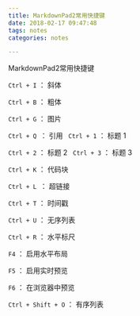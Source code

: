 ```yaml
---
title: MarkdownPad2常用快捷键
date: 2018-02-17 09:47:48
tags: notes
categories: notes 

---
```


MarkdownPad2常用快捷键

<!--more-->

`Ctrl + I` ： 斜体

`Ctrl + B` ： 粗体

`Ctrl + G` ： 图片

`Ctrl + Q `： 引用
`
Ctrl + 1` ： 标题 1

`Ctrl + 2` ： 标题 2
`
Ctrl + 3` ： 标题 3

`Ctrl + K` ： 代码块

`Ctrl + L `： 超链接

`Ctrl + T` ： 时间戳

`Ctrl + U` ： 无序列表

`Ctrl + R` ： 水平标尺

`F4` ： 启用水平布局

`F5` ： 启用实时预览

`F6` ： 在浏览器中预览


`Ctrl + Shift + O` ： 有序列表




